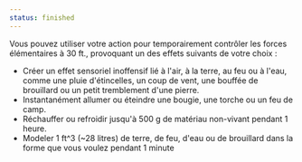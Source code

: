 ```yaml
---
status: finished
---
```

Vous pouvez utiliser votre action pour temporairement contrôler les forces élémentaires à 30 ft., provoquant un des effets suivants de votre choix : 

 - Créer un effet sensoriel inoffensif lié à l'air, à la terre, au feu ou à l'eau, comme une pluie d'étincelles, un coup de vent, une bouffée de brouillard ou un petit tremblement d'une pierre.
 - Instantanément allumer ou éteindre une bougie, une torche ou un feu de camp.
 - Réchauffer ou refroidir jusqu'à 500 g de matériau non-vivant pendant 1 heure.
 - Modeler 1 ft^3 (~28 litres) de terre, de feu, d'eau ou de brouillard dans la forme que vous voulez pendant 1 minute